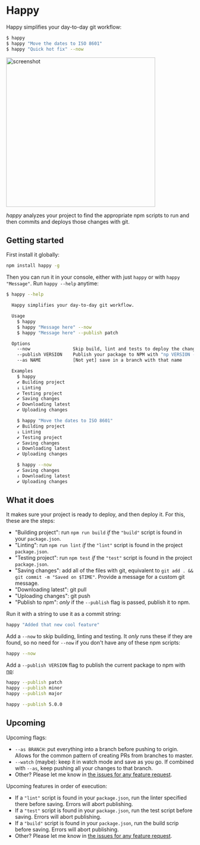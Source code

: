 # Happy

Happy simplifies your day-to-day git workflow:

```bash
$ happy
$ happy "Move the dates to ISO 8601"
$ happy "Quick hot fix" --now
```

<img width="400px" src="https://raw.githubusercontent.com/franciscop/happy/master/img/happy.png" alt="screenshot" />

_happy_ analyzes your project to find the appropriate npm scripts to run and then commits and deploys those changes with git.

## Getting started

First install it globally:

```bash
npm install happy -g
```

Then you can run it in your console, either with just `happy` or with `happy "Message"`. Run `happy --help` anytime:

```bash
$ happy --help

  Happy simplifies your day-to-day git workflow.

  Usage
    $ happy
    $ happy "Message here" --now
    $ happy "Message here" --publish patch

  Options
    --now                Skip build, lint and tests to deploy the changes *now*
    --publish VERSION    Publish your package to NPM with "np VERSION --yolo"
    --as NAME            [Not yet] save in a branch with that name

  Examples
    $ happy
    ✔ Building project
    ↓ Linting
    ✔ Testing project
    ✔ Saving changes
    ✔ Downloading latest
    ✔ Uploading changes

    $ happy "Move the dates to ISO 8601"
    ✔ Building project
    ↓ Linting
    ✔ Testing project
    ✔ Saving changes
    ↓ Downloading latest
    ✔ Uploading changes

    $ happy --now
    ✔ Saving changes
    ↓ Downloading latest
    ✔ Uploading changes
```


## What it does

It makes sure your project is ready to deploy, and then deploy it. For this, these are the steps:

- "Building project": run `npm run build` *if* the `"build"` script is found in your `package.json`.
- "Linting": run `npm run lint` *if* the `"lint"` script is found in the project `package.json`.
- "Testing project": run `npm test` *if* the `"test"` script is found in the project `package.json`.
- "Saving changes": add all of the files with git, equivalent to `git add . && git commit -m "Saved on $TIME"`. Provide a message for a custom git message.
- "Downloading latest": git pull
- "Uploading changes": git push
- "Publish to npm": _only_ if the `--publish` flag is passed, publish it to npm.


Run it with a string to use it as a commit string:

```bash
happy "Added that new cool feature"
```

Add a `--now` to skip building, linting and testing. It _only_ runs these if they are found, so no need for `--now` if you don't have any of these npm scripts:

```bash
happy --now
```

Add a `--publish VERSION` flag to publish the current package to npm with [np](https://github.com/sindresorhus/np#readme):

```bash
happy --publish patch
happy --publish minor
happy --publish major

happy --publish 5.0.0
```

## Upcoming

Upcoming flags:

- `--as BRANCH`: put everything into a branch before pushing to origin. Allows for the common pattern of creating PRs from branches to master.
- `--watch` (maybe): keep it in watch mode and save as you go. If combined with `--as`, keep pushing all your changes to that branch.
- Other? Please let me know in [the issues for any feature request](https://github.com/franciscop/happy/issues).

Upcoming features in order of execution:

- If a `"lint"` script is found in your `package.json`, run the linter specified there before saving. Errors will abort publishing.
- If a `"test"` script is found in your `package.json`, run the test script before saving. Errors will abort publishing.
- If a `"build"` script is found in your `package.json`, run the build scrip before saving. Errors will abort publishing.
- Other? Please let me know in [the issues for any feature request](https://github.com/franciscop/happy/issues).
